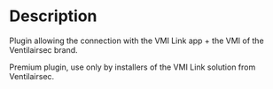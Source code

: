 Description
===

Plugin allowing the connection with the VMI Link app + the VMI of the Ventilairsec brand.

Premium plugin, use only by installers of the VMI Link solution from Ventilairsec.
